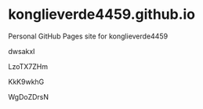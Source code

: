 # konglieverde4459.github.io
Personal GitHub Pages site for konglieverde4459
























































dwsakxI




LzoTX7ZHm


KkK9wkhG

WgDoZDrsN
